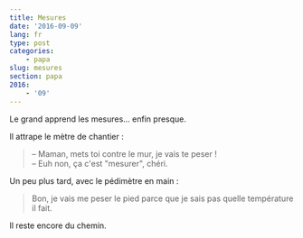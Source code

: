 ```yaml
---
title: Mesures
date: '2016-09-09'
lang: fr
type: post
categories:
    - papa
slug: mesures
section: papa
2016:
    - '09'
---
```


Le grand apprend les mesures… enfin presque.

<!--more-->

Il attrape le mètre de chantier : 

> – Maman, mets toi contre le mur, je vais te peser !  
> – Euh non, ça c'est "mesurer", chéri.

Un peu plus tard, avec le pédimètre en main : 

> Bon, je vais me peser le pied parce que je sais pas quelle température il fait.

Il reste encore du chemin.